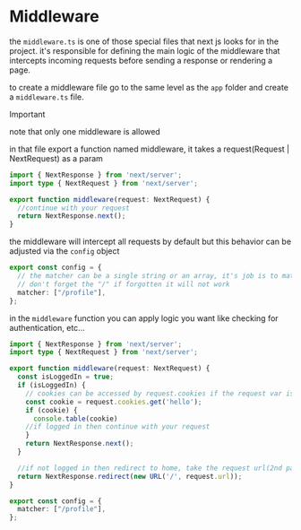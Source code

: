 # Middleware

the `middleware.ts` is one of those special files that next js looks for in the project. it's responsible for defining the main logic of the middleware that intercepts incoming requests before sending a response or rendering a page.

to create a middleware file go to the same level as the `app` folder and create a `middleware.ts` file.

> [!IMPORTANT]
> note that only one middleware is allowed

in that file export a function named middleware, it takes a request(Request | NextRequest) as a param

```typescript
import { NextResponse } from 'next/server';
import type { NextRequest } from 'next/server';

export function middleware(request: NextRequest) {
  //continue with your request
  return NextResponse.next();
}
```

the middleware will intercept all requests by default but this behavior can be adjusted via the `config` object

```typescript
export const config = {
  // the matcher can be a single string or an array, it's job is to match the paths that the middleware is applied to
  // don't forget the "/" if forgotten it will not work
  matcher: ["/profile"],
};
```

in the `middleware` function you can apply logic you want like checking for authentication, etc...

```typescript
import { NextResponse } from 'next/server';
import type { NextRequest } from 'next/server';

export function middleware(request: NextRequest) {
  const isLoggedIn = true;
  if (isLoggedIn) {
    // cookies can be accessed by request.cookies if the request var is of type "NextRequest"
    const cookie = request.cookies.get('hello');
    if (cookie) {
      console.table(cookie)
    //if logged in then continue with your request
    }
    return NextResponse.next();
  }

  //if not logged in then redirect to home, take the request url(2nd param) and return to it's base(1st param)
  return NextResponse.redirect(new URL('/', request.url));
}

export const config = {
  matcher: ["/profile"],
};

```
